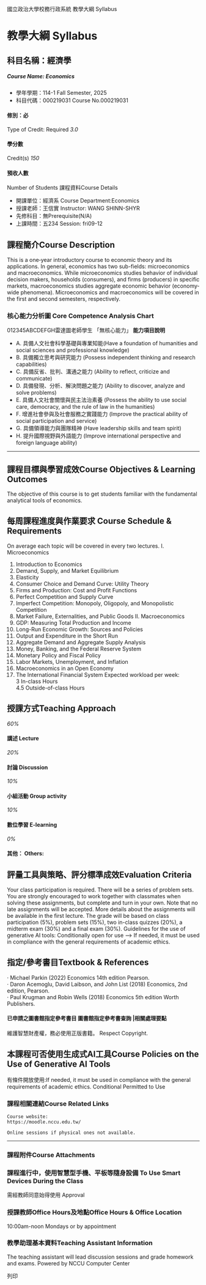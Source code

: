 國立政治大學校務行政系統 教學大綱 Syllabus
# 教學大綱 Syllabus
##  科目名稱：經濟學
#####  Course Name: Economics
  * 學年學期：114-1 Fall Semester, 2025 
  * 科目代碼：000219031 Course No.000219031


#### 修別：必
Type of Credit: Required 
_3.0_
#### 學分數
Credit(s)
_150_
#### 預收人數
Number of Students
課程資料Course Details
  * 開課單位：經濟系 Course Department:Economics 
  * 授課老師：王信實 Instructor: WANG SHINN-SHYR 
  * 先修科目：無Prerequisite(N/A)
  * 上課時間：五234 Session: fri09-12


##  課程簡介Course Description
This is a one‐year introductory course to economic theory and its applications. In general, economics has two sub-fields: microeconomics and macroeconomics. While microeconomics studies behavior of individual decision makers, households (consumers), and firms (producers) in specific markets, macroeconomics studies aggregate economic behavior (economy‐wide phenomena). Microeconomics and macroeconomics will be covered in the first and second semesters, respectively.
###  核心能力分析圖 Core Competence Analysis Chart
012345ABCDEFGH雷達圖老師學生
「無核心能力」 
**能力項目說明**
  * A. 具備人文社會科學基礎與專業知能(Have a foundation of humanities and social sciences and professional knowledge)
  * B. 具備獨立思考與研究能力 (Possess independent thinking and research capabilities)
  * C. 具備反省、批判、溝通之能力 (Ability to reflect, criticize and communicate)
  * D. 具備發現、分析、解決問題之能力 (Ability to discover, analyze and solve problems)
  * E. 具備人文社會關懷與民主法治素養 (Possess the ability to use social care, democracy, and the rule of law in the humanities)
  * F. 增進社會參與及社會服務之實踐能力 (Improve the practical ability of social participation and service)
  * G. 具備領導能力與團隊精神 (Have leadership skills and team spirit)
  * H. 提升國際視野與外語能力 (Improve international perspective and foreign language ability)


* * *
##  課程目標與學習成效Course Objectives & Learning Outcomes 
The objective of this course is to get students familiar with the fundamental analytical tools of economics.
##  每周課程進度與作業要求 Course Schedule & Requirements
On average each topic will be covered in every two lectures. 
I. Microeconomics   
1. Introduction to Economics   
2. Demand, Supply, and Market Equilibrium   
3. Elasticity   
4. Consumer Choice and Demand Curve: Utility Theory   
5. Firms and Production: Cost and Profit Functions   
6. Perfect Competition and Supply Curve   
7. Imperfect Competition: Monopoly, Oligopoly, and Monopolistic Competition   
8. Market Failure, Externalities, and Public Goods 
II. Macroeconomics   
1. GDP: Measuring Total Production and Income   
2. Long-Run Economic Growth: Sources and Policies   
3. Output and Expenditure in the Short Run   
4. Aggregate Demand and Aggregate Supply Analysis   
5. Money, Banking, and the Federal Reserve System   
6. Monetary Policy and Fiscal Policy   
7. Labor Markets, Unemployment, and Inflation   
8. Macroeconomics in an Open Economy   
9. The International Financial System
Expected workload per week:  
3 In-class Hours  
4.5 Outside-of-class Hours
##  授課方式Teaching Approach
_60%_
####  講述 Lecture
_20%_
####  討論 Discussion
_10%_
####  小組活動 Group activity
_10%_
####  數位學習 E-learning
_0%_
####  其他： Others:
##  評量工具與策略、評分標準成效Evaluation Criteria
Your class participation is required. There will be a series of problem sets. You are strongly encouraged to work together with classmates when solving these assignments, but complete and turn in your own. Note that no late assignments will be accepted. More details about the assignments will be available in the first lecture.
The grade will be based on class participation (5%), problem sets (15%), two in-class quizzes (20%), a midterm exam (30%) and a final exam (30%).
Guidelines for the use of generative AI tools: Conditionally open for use --> If needed, it must be used in compliance with the general requirements of academic ethics.
##  指定/參考書目Textbook & References
‧ Michael Parkin (2022) Economics 14th edition Pearson.   
‧ Daron Acemoglu, David Laibson, and John List (2018) Economics, 2nd edition, Pearson.   
‧ Paul Krugman and Robin Wells (2018) Economics 5th edition Worth Publishers.
####  已申請之圖書館指定參考書目  圖書館指定參考書查詢 |相關處理要點
維護智慧財產權，務必使用正版書籍。 Respect Copyright.
##  本課程可否使用生成式AI工具Course Policies on the Use of Generative AI Tools
有條件開放使用:If needed, it must be used in compliance with the general requirements of academic ethics. Conditional Permitted to Use 
###  課程相關連結Course Related Links
```
Course website:
https://moodle.nccu.edu.tw/

Online sessions if physical ones not available.
```

* * *
###  課程附件Course Attachments
###  課程進行中，使用智慧型手機、平板等隨身設備 To Use Smart Devices During the Class
需經教師同意始得使用  Approval
###  授課教師Office Hours及地點Office Hours & Office Location
10:00am-noon Mondays or by appointment
###  教學助理基本資料Teaching Assistant Information
The teaching assistant will lead discussion sessions and grade homework and exams.
Powered by NCCU Computer Center
  
列印
